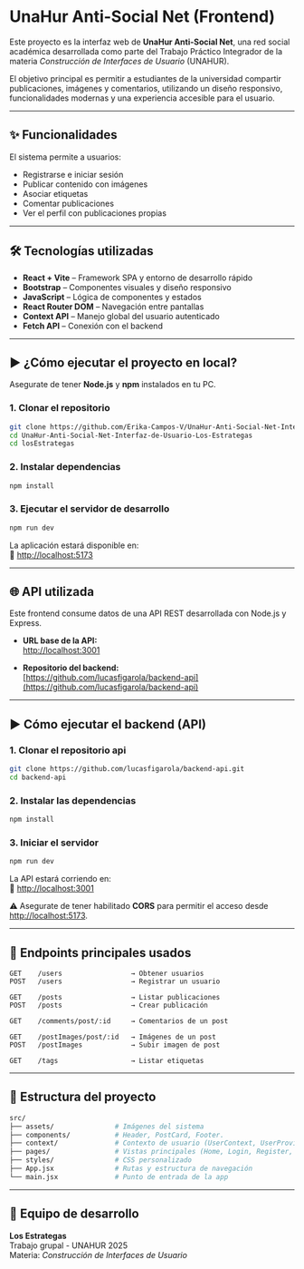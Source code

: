 # UnaHur Anti-Social Net (Frontend)

Este proyecto es la interfaz web de **UnaHur Anti-Social Net**, una red social académica desarrollada como parte del Trabajo Práctico Integrador de la materia *Construcción de Interfaces de Usuario* (UNAHUR).

El objetivo principal es permitir a estudiantes de la universidad compartir publicaciones, imágenes y comentarios, utilizando un diseño responsivo, funcionalidades modernas y una experiencia accesible para el usuario.

---

## ✨ Funcionalidades

El sistema permite a usuarios:

- Registrarse e iniciar sesión  
- Publicar contenido con imágenes  
- Asociar etiquetas  
- Comentar publicaciones  
- Ver el perfil con publicaciones propias  

---

## 🛠️ Tecnologías utilizadas

- **React + Vite** – Framework SPA y entorno de desarrollo rápido  
- **Bootstrap** – Componentes visuales y diseño responsivo  
- **JavaScript** – Lógica de componentes y estados  
- **React Router DOM** – Navegación entre pantallas  
- **Context API** – Manejo global del usuario autenticado  
- **Fetch API** – Conexión con el backend  

---

## ▶️ ¿Cómo ejecutar el proyecto en local?

Asegurate de tener **Node.js** y **npm** instalados en tu PC.

### 1. Clonar el repositorio

```bash
git clone https://github.com/Erika-Campos-V/UnaHur-Anti-Social-Net-Interfaz-de-Usuario-Los-Estrategas.git
cd UnaHur-Anti-Social-Net-Interfaz-de-Usuario-Los-Estrategas
cd losEstrategas
```

### 2. Instalar dependencias

```bash
npm install
```

### 3. Ejecutar el servidor de desarrollo

```bash
npm run dev
```

La aplicación estará disponible en:  
📍 [http://localhost:5173](http://localhost:5173)

---

## 🌐 API utilizada

Este frontend consume datos de una API REST desarrollada con Node.js y Express.

- **URL base de la API:**  
  [http://localhost:3001](http://localhost:3001)

- **Repositorio del backend:**  
  [https://github.com/lucasfigarola/backend-api](https://github.com/lucasfigarola/backend-api)

---

## ▶️ Cómo ejecutar el backend (API)

### 1. Clonar el repositorio api

```bash
git clone https://github.com/lucasfigarola/backend-api.git
cd backend-api
```

### 2. Instalar las dependencias

```bash
npm install
```

### 3. Iniciar el servidor

```bash
npm run dev
```

La API estará corriendo en:  
📍 [http://localhost:3001](http://localhost:3001)

⚠️ Asegurate de tener habilitado **CORS** para permitir el acceso desde [http://localhost:5173](http://localhost:5173).

---

## 🔀 Endpoints principales usados

```http
GET    /users                 → Obtener usuarios
POST   /users                 → Registrar un usuario

GET    /posts                 → Listar publicaciones
POST   /posts                 → Crear publicación

GET    /comments/post/:id     → Comentarios de un post

GET    /postImages/post/:id   → Imágenes de un post
POST   /postImages            → Subir imagen de post

GET    /tags                  → Listar etiquetas
```

---

## 📁 Estructura del proyecto

```bash
src/
├── assets/               # Imágenes del sistema
├── components/           # Header, PostCard, Footer.
├── context/              # Contexto de usuario (UserContext, UserProvider)
├── pages/                # Vistas principales (Home, Login, Register, Profile)
├── styles/               # CSS personalizado
├── App.jsx               # Rutas y estructura de navegación
└── main.jsx              # Punto de entrada de la app
```

---

## 👥 Equipo de desarrollo

**Los Estrategas**  
Trabajo grupal - UNAHUR 2025  
Materia: *Construcción de Interfaces de Usuario*
